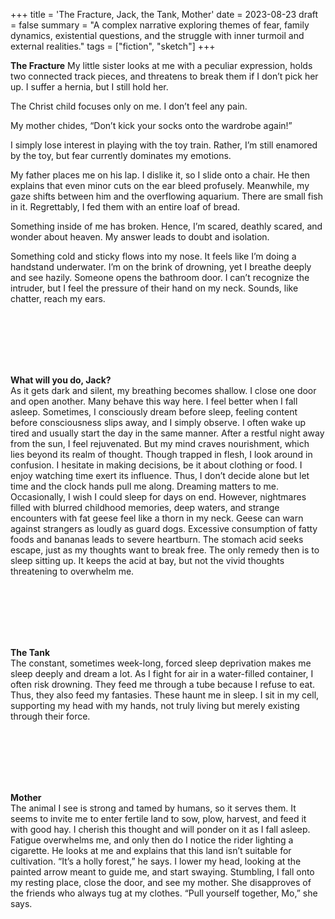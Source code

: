 +++
title = 'The Fracture, Jack, the Tank, Mother'
date = 2023-08-23
draft = false
summary = "A complex narrative exploring themes of fear, family dynamics, existential questions, and the struggle with inner turmoil and external realities."
tags = ["fiction", "sketch"]
+++

**The Fracture**
My little sister looks at me with a peculiar expression, holds two connected track pieces, and threatens to break them if I don’t pick her up. I suffer a hernia, but I still hold her. 

The Christ child focuses only on me. I don’t feel any pain.

My mother chides, “Don’t kick your socks onto the wardrobe again!”

I simply lose interest in playing with the toy train. Rather, I’m still enamored by the toy, but fear currently dominates my emotions.

My father places me on his lap. I dislike it, so I slide onto a chair. He then explains that even minor cuts on the ear bleed profusely. Meanwhile, my gaze shifts between him and the overflowing aquarium. There are small fish in it. Regrettably, I fed them with an entire loaf of bread.

Something inside of me has broken. Hence, I’m scared, deathly scared, and wonder about heaven. My answer leads to doubt and isolation.

Something cold and sticky flows into my nose. It feels like I’m doing a handstand underwater. I’m on the brink of drowning, yet I breathe deeply and see hazily. Someone opens the bathroom door. I can’t recognize the intruder, but I feel the pressure of their hand on my neck. Sounds, like chatter, reach my ears.

</br></br>  
</br></br> 

**What will you do, Jack?**  
As it gets dark and silent, my breathing becomes shallow. I close one door and open another. Many behave this way here. I feel better when I fall asleep. Sometimes, I consciously dream before sleep, feeling content before consciousness slips away, and I simply observe. I often wake up tired and usually start the day in the same manner. After a restful night away from the sun, I feel rejuvenated. But my mind craves nourishment, which lies beyond its realm of thought. Though trapped in flesh, I look around in confusion. I hesitate in making decisions, be it about clothing or food. I enjoy watching time exert its influence. Thus, I don’t decide alone but let time and the clock hands pull me along. Dreaming matters to me. Occasionally, I wish I could sleep for days on end. However, nightmares filled with blurred childhood memories, deep waters, and strange encounters with fat geese feel like a thorn in my neck. Geese can warn against strangers as loudly as guard dogs. Excessive consumption of fatty foods and bananas leads to severe heartburn. The stomach acid seeks escape, just as my thoughts want to break free. The only remedy then is to sleep sitting up. It keeps the acid at bay, but not the vivid thoughts threatening to overwhelm me.

</br></br>  
</br></br> 

**The Tank**  
The constant, sometimes week-long, forced sleep deprivation makes me sleep deeply and dream a lot. As I fight for air in a water-filled container, I often risk drowning. They feed me through a tube because I refuse to eat.
Thus, they also feed my fantasies. These haunt me in sleep. I sit in my cell, supporting my head with my hands, not truly living but merely existing through their force.

</br></br>  
</br></br> 

**Mother**  
The animal I see is strong and tamed by humans, so it serves them. It seems to invite me to enter fertile land to sow, plow, harvest, and feed it with good hay. I cherish this thought and will ponder on it as I fall asleep. Fatigue overwhelms me, and only then do I notice the rider lighting a cigarette. He looks at me and explains that this land isn’t suitable for cultivation. “It’s a holly forest,” he says. I lower my head, looking at the painted arrow meant to guide me, and start swaying. Stumbling, I fall onto my resting place, close the door, and see my mother. She disapproves of the friends who always tug at my clothes. “Pull yourself together, Mo,” she says.